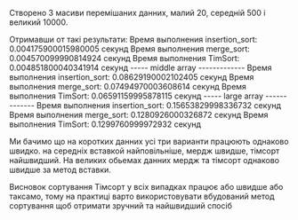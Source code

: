
Створено 3 масиви перемішаних данних, малий 20, середній 500 і великий 10000.

Отримавши от такі результати:
Время выполнения insertion_sort: 0.004175900015980005 секунд
Время выполнения merge_sort: 0.004570099990814924 секунд
Время выполнения TimSort: 0.004851800040341914 секунд
----- middle array -------------
Время выполнения insertion_sort: 0.08629190002102405 секунд
Время выполнения merge_sort: 0.07494970003608614 секунд
Время выполнения TimSort: 0.06591159995878115 секунд
----- large array -------------
Время выполнения insertion_sort: 0.15653829998336732 секунд
Время выполнения merge_sort: 0.1280926000326872 секунд
Время выполнения TimSort: 0.1299760999972932 секунд

Ми бачимо що на коротких данних усі три варианти працюють однаково швидко. на середніх вставкой найповільніше, мердж швидше, тімсорт найшвидший. На великих обьемах данних мердж та тімсорт однаково швидше за метод вставки. 

Висновок сортування Тімсорт у всіх випадках працює або швидше або таксамо, тому на практиці варто використовувати вбудований метод сортування щоб отримати зручний та найшвидший спосіб